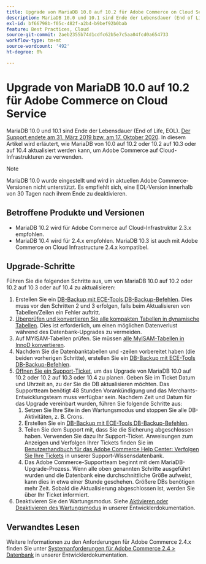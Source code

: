 ```yaml
---
title: Upgrade von MariaDB 10.0 auf 10.2 für Adobe Commerce on Cloud Service
description: MariaDB 10.0 und 10.1 sind Ende der Lebensdauer (End of Life, EOL). [Die Unterstützung endete am 31. März 2019 bzw. am 17. Oktober 2020](https://endoflife.date/mariadb). In diesem Artikel wird erläutert, wie MariaDB von 10.0 auf 10.2 oder 10.2 auf 10.3 oder auf 10.4 aktualisiert werden kann, um Adobe Commerce auf Cloud-Infrastrukturen zu verwenden.
exl-id: bf66798b-f05c-482f-a2b4-b9bef92b0bab
feature: Best Practices, Cloud
source-git-commit: 2aeb2355b74d1cdfc62b5e7c5aa04fcd0a654733
workflow-type: tm+mt
source-wordcount: '492'
ht-degree: 0%

---
```


# Upgrade von MariaDB 10.0 auf 10.2 für Adobe Commerce on Cloud Service

MariaDB 10.0 und 10.1 sind Ende der Lebensdauer (End of Life, EOL). [Der Support endete am 31. März 2019 bzw. am 17. Oktober 2020](https://endoflife.date/mariadb). In diesem Artikel wird erläutert, wie MariaDB von 10.0 auf 10.2 oder 10.2 auf 10.3 oder auf 10.4 aktualisiert werden kann, um Adobe Commerce auf Cloud-Infrastrukturen zu verwenden.

>[!NOTE]
>
>MariaDB 10.0 wurde eingestellt und wird in aktuellen Adobe Commerce-Versionen nicht unterstützt. Es empfiehlt sich, eine EOL-Version innerhalb von 30 Tagen nach ihrem Ende zu deaktivieren.

## Betroffene Produkte und Versionen

* MariaDB 10.2 wird für Adobe Commerce auf Cloud-Infrastruktur 2.3.x empfohlen.
* MariaDB 10.4 wird für 2.4.x empfohlen. MariaDB 10.3 ist auch mit Adobe Commerce on Cloud Infrastructure 2.4.x kompatibel.

## Upgrade-Schritte

Führen Sie die folgenden Schritte aus, um von MariaDB 10.0 auf 10.2 oder 10.2 auf 10.3 oder auf 10.4 zu aktualisieren:

1. Erstellen Sie ein [DB-Backup mit ECE-Tools DB-Backup-Befehlen](https://experienceleague.adobe.com/de/docs/commerce-cloud-service/user-guide/develop/storage/snapshots). Dies muss vor den Schritten 2 und 3 erfolgen, falls beim Aktualisieren von Tabellen/Zeilen ein Fehler auftritt.
1. [Überprüfen und konvertieren Sie alle kompakten Tabellen in dynamische Tabellen](https://experienceleague.adobe.com/docs/commerce-operations/implementation-playbook/best-practices/maintenance/commerce-235-upgrade-prerequisites-mariadb.html?lang=de). Dies ist erforderlich, um einen möglichen Datenverlust während des Datenbank-Upgrades zu vermeiden.
1. Auf MYISAM-Tabellen prüfen. Sie müssen [alle MyISAM-Tabellen in InnoD konvertieren](https://experienceleague.adobe.com/docs/commerce-operations/implementation-playbook/best-practices/planning/database-on-cloud.html?lang=de).
1. Nachdem Sie die Datenbanktabellen und -zeilen vorbereitet haben (die beiden vorherigen Schritte), erstellen Sie ein [DB-Backup mit ECE-Tools DB-Backup-Befehlen](https://experienceleague.adobe.com/de/docs/commerce-cloud-service/user-guide/develop/storage/snapshots).
1. [Öffnen Sie ein Support-Ticket](/help/help-center-guide/help-center/magento-help-center-user-guide.md#submit-ticket), um das Upgrade von MariaDB 10.0 auf 10.2 oder 10.2 auf 10.3 oder 10.4 zu planen. Geben Sie im Ticket Datum und Uhrzeit an, zu der Sie die DB aktualisieren möchten. Das Supportteam benötigt 48 Stunden Vorankündigung und das Merchants-Entwicklungsteam muss verfügbar sein. Nachdem Zeit und Datum für das Upgrade vereinbart wurden, führen Sie folgende Schritte aus:
   1. Setzen Sie Ihre Site in den Wartungsmodus und stoppen Sie alle DB-Aktivitäten, z. B. Crons.
   1. Erstellen Sie ein [DB-Backup mit ECE-Tools DB-Backup-Befehlen](https://experienceleague.adobe.com/de/docs/commerce-cloud-service/user-guide/develop/storage/snapshots).
   1. Teilen Sie dem Support mit, dass Sie die Sicherung abgeschlossen haben. Verwenden Sie dazu Ihr Support-Ticket. Anweisungen zum Anzeigen und Verfolgen Ihrer Tickets finden Sie im [Benutzerhandbuch für das Adobe Commerce Help Center: Verfolgen Sie Ihre Tickets](/help/help-center-guide/help-center/magento-help-center-user-guide.md#track-tickets) in unserer Support-Wissensdatenbank.
   1. Das Adobe Commerce-Supportteam beginnt mit dem MariaDB-Upgrade-Prozess. Wenn alle oben genannten Schritte ausgeführt wurden und die Datenbank eine durchschnittliche Größe aufweist, kann dies in etwa einer Stunde geschehen. Größere DBs benötigen mehr Zeit. Sobald die Aktualisierung abgeschlossen ist, werden Sie über Ihr Ticket informiert.
1. Deaktivieren Sie den Wartungsmodus. Siehe [Aktivieren oder Deaktivieren des Wartungsmodus](https://experienceleague.adobe.com/de/docs/commerce-operations/installation-guide/tutorials/maintenance-mode) in unserer Entwicklerdokumentation.

## Verwandtes Lesen

Weitere Informationen zu den Anforderungen für Adobe Commerce 2.4.x finden Sie unter [Systemanforderungen für Adobe Commerce 2.4 > Datenbank](https://experienceleague.adobe.com/de/docs/commerce-operations/installation-guide/system-requirements#database) in unserer Entwicklerdokumentation.
